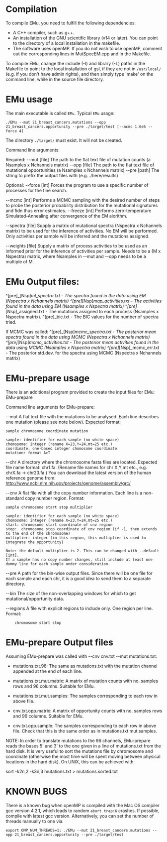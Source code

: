 # Compilation

To compile EMu, you need to fulfill the following dependencies:

* A C++ compiler, such as g++. 
* An installation of the GNU scientific library (v14 or later). You can point to the directory of a local installation in the makefile.
* The software uses openMP. If you do not wish to use openMP, comment out the corresponding lines in MutSpecEM.cpp and in the Makefile.

To compile EMu, change the include (-I) and library (-L) paths in the Makefile to point to the local installation of gsl, if they are not in `/usr/local/` (e.g. if you don't have admin rights), and then simply type 'make' on the command line, while in the source file directory. 

# EMu usage

The main executable is called `EMu`. Typical `EMu` usage:

`./EMu --mut 21_breast_cancers.mutations --opp 21_breast_cancers.opportunity --pre ./target/test [--mcmc 1.0e5 --force 4]`

The directory `./target/` must exist. It will not be created.

Command line arguments: 

Required:
--mut [file]    The path to the flat text file of mutation counts (a Nsamples x Nchannels matrix)
--opp [file]    The path to the flat text file of mutational opportunities (a Nsamples x Nchannels matrix)
--pre [path]    The string to prefix the output files with (e.g. ./here/results)

Optional:
--force [int]   Forces the program to use a specific number of processes for the fine search.

--mcmc [int]    Performs a MCMC sampling with the desired number of steps to probe the posterior probability 
       		distribution for the mutational signatures and fidn thus error estimates.
--freeze [int]  Performs zero-temperature Simulated-Annealing after convergence of the EM alorithm.

--spectra [file] Supply a matrix of mutational spectra (Nspectra x Nchannels matrix) to be used for the 
	  	 inference of activities.
                 No EM will be performed. Only activities per sample will be inferred and the mutations assigned.

--weights [file] Supply a matrix of process activities to be used as an informed prior for the inference of 
	  	 activities per sample. Needs to be a (M x Nspectra) matrix, where Nsamples in --mut and --opp 
		 needs to be a multiple of M.
                  
# EMu Output files:

^[pre]_[Nsp]_ml_spectra.txt      - The spectra found in the data using EM (Nspectra x Nchannels matrix)
^[pre]_[Nsp]_map_activities.txt  - The activities found in the data using EM (Nsamples x Nspectra matrix)
^[pre]_[Nsp]_assigned.txt        - The mutations assigned to each process (Nsamples x Nspectra matrix).
^[pre]_bic.txt                   - The BIC values for the number of spectra tried.

If MCMC was called:
^[pre]_[Nsp]_mcmc_spectra.txt     - The posterior mean spectra found in the data using MCMC (Nspectra x Nchannels matrix)
^[pre]_[Nsp]_mcmc_activities.txt  - The posterior mean activities found in the data using MCMC (Nsamples x Nspectra matrix)
^[pre]_[Nsp]_mcmc_err.txt         - The posterior std.dev. for the spectra using MCMC (Nspectra x Nchannels matrix)


# EMu-prepare usage

There is an additional program provided to create the input files for EMu: EMu-prepare

Command line arguments for EMu-prepare:

--mut   A flat text file with the mutations to be analysed. Each line describes one mutation (please see note below). 
	Expected format:
	 
	sample chromosome coordinate mutation
	
	sample: identifier for each sample (no white space)
	chomosome: integer (rename X=23,Y=24,mt=25 etc.)
	coordinate: one-based integer chomosome coordinate
	mutation: format A>T

--chr	A directory where the chromosome fasta files are located. Expected file name format: chr1.fa.
	(Rename file names for chr X,Y,mt etc., e.g. chrX.fa -> chr23.fa.)
	You can download the latest version of the human reference genome from:
	http://www.ncbi.nlm.nih.gov/projects/genome/assembly/grc/

--cnv 	A flat file with all the copy number information. Each line is a non-standard copy number region. Format:

	sample chromosome start stop multiplier
	
	sample: identifier for each sample (no white space)
	chomosome: integer (rename X=23,Y=24,mt=25 etc.)
	start: chromosome start coordinate of cnv region
	stop:  chromosome stop coordinate of cnv region (if -1, then extends to the end of the chromosome)	
	multiplier: integer (in this region, this multiplier is used to integrate the opportunity)

	Note: the default multiplier is 2. This can be changed with --default [int].
	If a sample has no copy number changes, still include at least one dummy line for each sample under consideration.

--pre	A path for the bin-wise output files. Since there will be one file for each sample and each chr, 
	it is a good idea to send them to a separate directory.

--bin	The size of the non-overlapping windows for which to get mutational/opportunity data.

--regions   A file with explicit regions to include only. One region per line. Format:
	    
	    chromosome start stop

# EMu-prepare Output files

Assuming EMu-prepare was called with --cnv cnv.txt --mut mutations.txt:

* mutations.txt.96: The same as mutations.txt with the mutation channel appended at the end of each line.
* mutations.txt.mut.matrix: A matrix of mutation counts with no. samples rows and 96 columns. Suitable for EMu.
* mutations.txt.mut.samples: The samples corresponding to each row in above file.

* cnv.txt.opp.matrix: A matrix of opportunity counts with no. samples rows and 96 columns. Suitable for EMu.
* cnv.txt.opp.sample: The samples corresponding to each row in above file. 
		    Check that this is the same order as in mutations.txt.mut.samples.

NOTE: In order to translate mutations to the 96 channels, EMu-prepare reads the bases 5' and 3' to the one given in a line of mutations.txt from the hard disk. It is very useful to sort the mutations file by chromosome and coordinate (otherwise the most time will be spent moving between physical locations in the hard disk). On UNIX, this can be achieved with:

sort -k2n,2 -k3n,3 mutations.txt > mutations.sorted.txt

# KNOWN BUGS

There is a known bug when openMP is compiled with the Mac OS compiler gcc version 4.2.1, which leads to random `abort trap:6` crashes. If possible, compile with latest gcc version. Alternatively, you can set the number of threads manually to one via:

`export OMP_NUM_THREADS=1; ./EMu --mut 21_breast_cancers.mutations --opp 21_breast_cancers.opportunity --pre ./target/test`
